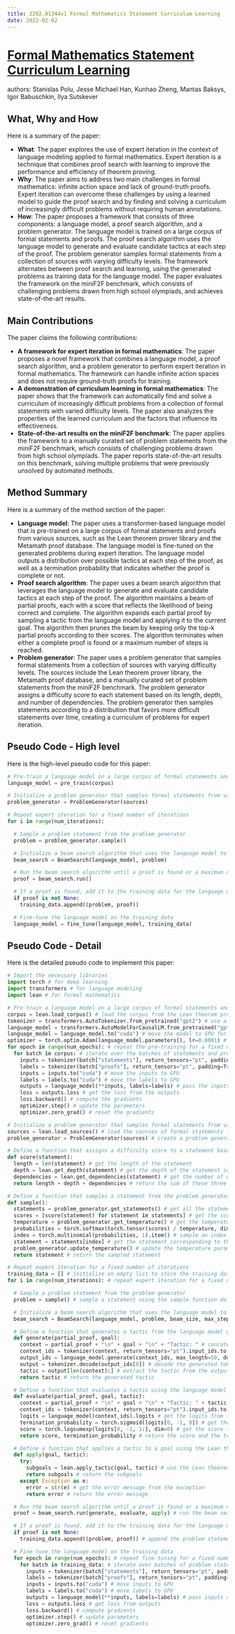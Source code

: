 ```yaml
---
title: 2202.01344v1 Formal Mathematics Statement Curriculum Learning
date: 2022-02-02
---
```


# [Formal Mathematics Statement Curriculum Learning](http://arxiv.org/abs/2202.01344v1)

authors: Stanislas Polu, Jesse Michael Han, Kunhao Zheng, Mantas Baksys, Igor Babuschkin, Ilya Sutskever


## What, Why and How

[1]: https://arxiv.org/abs/2202.01344 "[2202.01344] Formal Mathematics Statement Curriculum Learning - arXiv.org"
[2]: https://arxiv.org/pdf/2202.01344v1.pdf "Formal Mathematics Statement Curriculum Learning - arXiv.org"
[3]: http://arxiv-export3.library.cornell.edu/abs/2205.01344v1 "[2205.01344v1] Non-equilibrium phase transitions in coupled nonlinear ..."

Here is a summary of the paper:

- **What**: The paper explores the use of expert iteration in the context of language modeling applied to formal mathematics. Expert iteration is a technique that combines proof search with learning to improve the performance and efficiency of theorem proving.
- **Why**: The paper aims to address two main challenges in formal mathematics: infinite action space and lack of ground-truth proofs. Expert iteration can overcome these challenges by using a learned model to guide the proof search and by finding and solving a curriculum of increasingly difficult problems without requiring human annotations.
- **How**: The paper proposes a framework that consists of three components: a language model, a proof search algorithm, and a problem generator. The language model is trained on a large corpus of formal statements and proofs. The proof search algorithm uses the language model to generate and evaluate candidate tactics at each step of the proof. The problem generator samples formal statements from a collection of sources with varying difficulty levels. The framework alternates between proof search and learning, using the generated problems as training data for the language model. The paper evaluates the framework on the miniF2F benchmark, which consists of challenging problems drawn from high school olympiads, and achieves state-of-the-art results.

## Main Contributions

[1]: https://arxiv.org/abs/2202.01344 "[2202.01344] Formal Mathematics Statement Curriculum Learning - arXiv.org"
[2]: https://arxiv.org/pdf/2202.01344v1.pdf "Formal Mathematics Statement Curriculum Learning - arXiv.org"
[3]: http://arxiv-export3.library.cornell.edu/abs/2205.01344v1 "[2205.01344v1] Non-equilibrium phase transitions in coupled nonlinear ..."

The paper claims the following contributions:

- **A framework for expert iteration in formal mathematics**: The paper proposes a novel framework that combines a language model, a proof search algorithm, and a problem generator to perform expert iteration in formal mathematics. The framework can handle infinite action spaces and does not require ground-truth proofs for training.
- **A demonstration of curriculum learning in formal mathematics**: The paper shows that the framework can automatically find and solve a curriculum of increasingly difficult problems from a collection of formal statements with varied difficulty levels. The paper also analyzes the properties of the learned curriculum and the factors that influence its effectiveness.
- **State-of-the-art results on the miniF2F benchmark**: The paper applies the framework to a manually curated set of problem statements from the miniF2F benchmark, which consists of challenging problems drawn from high school olympiads. The paper reports state-of-the-art results on this benchmark, solving multiple problems that were previously unsolved by automated methods.

## Method Summary

[1]: https://arxiv.org/abs/2202.01344 "[2202.01344] Formal Mathematics Statement Curriculum Learning - arXiv.org"
[2]: https://arxiv.org/pdf/2202.01344v1.pdf "Formal Mathematics Statement Curriculum Learning - arXiv.org"
[3]: http://arxiv-export3.library.cornell.edu/abs/2205.01344v1 "[2205.01344v1] Non-equilibrium phase transitions in coupled nonlinear ..."

Here is a summary of the method section of the paper:

- **Language model**: The paper uses a transformer-based language model that is pre-trained on a large corpus of formal statements and proofs from various sources, such as the Lean theorem prover library and the Metamath proof database. The language model is fine-tuned on the generated problems during expert iteration. The language model outputs a distribution over possible tactics at each step of the proof, as well as a termination probability that indicates whether the proof is complete or not.
- **Proof search algorithm**: The paper uses a beam search algorithm that leverages the language model to generate and evaluate candidate tactics at each step of the proof. The algorithm maintains a beam of partial proofs, each with a score that reflects the likelihood of being correct and complete. The algorithm expands each partial proof by sampling a tactic from the language model and applying it to the current goal. The algorithm then prunes the beam by keeping only the top-k partial proofs according to their scores. The algorithm terminates when either a complete proof is found or a maximum number of steps is reached.
- **Problem generator**: The paper uses a problem generator that samples formal statements from a collection of sources with varying difficulty levels. The sources include the Lean theorem prover library, the Metamath proof database, and a manually curated set of problem statements from the miniF2F benchmark. The problem generator assigns a difficulty score to each statement based on its length, depth, and number of dependencies. The problem generator then samples statements according to a distribution that favors more difficult statements over time, creating a curriculum of problems for expert iteration.

## Pseudo Code - High level

Here is the high-level pseudo code for this paper:

```python
# Pre-train a language model on a large corpus of formal statements and proofs
language_model = pre_train(corpus)

# Initialize a problem generator that samples formal statements from various sources
problem_generator = ProblemGenerator(sources)

# Repeat expert iteration for a fixed number of iterations
for i in range(num_iterations):

  # Sample a problem statement from the problem generator
  problem = problem_generator.sample()

  # Initialize a beam search algorithm that uses the language model to generate and evaluate tactics
  beam_search = BeamSearch(language_model, problem)

  # Run the beam search algorithm until a proof is found or a maximum number of steps is reached
  proof = beam_search.run()

  # If a proof is found, add it to the training data for the language model
  if proof is not None:
    training_data.append((problem, proof))

  # Fine-tune the language model on the training data
  language_model = fine_tune(language_model, training_data)
```

## Pseudo Code - Detail

Here is the detailed pseudo code to implement this paper:

```python
# Import the necessary libraries
import torch # for deep learning
import transformers # for language modeling
import lean # for formal mathematics

# Pre-train a language model on a large corpus of formal statements and proofs
corpus = lean.load_corpus() # load the corpus from the Lean theorem prover library and the Metamath proof database
tokenizer = transformers.AutoTokenizer.from_pretrained("gpt2") # use a pre-trained tokenizer for natural language processing
language_model = transformers.AutoModelForCausalLM.from_pretrained("gpt2") # use a pre-trained transformer model for causal language modeling
language_model = language_model.to("cuda") # move the model to GPU for faster training
optimizer = torch.optim.Adam(language_model.parameters(), lr=0.0001) # use Adam optimizer with a small learning rate
for epoch in range(num_epochs): # repeat the pre-training for a fixed number of epochs
  for batch in corpus: # iterate over the batches of statements and proofs in the corpus
    inputs = tokenizer(batch["statements"], return_tensors="pt", padding=True) # tokenize the statements and convert them to tensors
    labels = tokenizer(batch["proofs"], return_tensors="pt", padding=True) # tokenize the proofs and convert them to tensors
    inputs = inputs.to("cuda") # move the inputs to GPU
    labels = labels.to("cuda") # move the labels to GPU
    outputs = language_model(**inputs, labels=labels) # pass the inputs and labels to the language model and get the outputs
    loss = outputs.loss # get the loss from the outputs
    loss.backward() # compute the gradients
    optimizer.step() # update the parameters
    optimizer.zero_grad() # reset the gradients

# Initialize a problem generator that samples formal statements from various sources
sources = lean.load_sources() # load the sources of formal statements from various sources, such as the Lean theorem prover library, the Metamath proof database, and the miniF2F benchmark
problem_generator = ProblemGenerator(sources) # create a problem generator object that takes the sources as input

# Define a function that assigns a difficulty score to a statement based on its length, depth, and number of dependencies
def score(statement):
  length = len(statement) # get the length of the statement
  depth = lean.get_depth(statement) # get the depth of the statement in the dependency graph
  dependencies = lean.get_dependencies(statement) # get the number of dependencies of the statement
  return length + depth + dependencies # return the sum of these three factors as the score

# Define a function that samples a statement from the problem generator according to a distribution that favors more difficult statements over time
def sample():
  statements = problem_generator.get_statements() # get all the statements from the problem generator
  scores = [score(statement) for statement in statements] # get the scores for each statement
  temperature = problem_generator.get_temperature() # get the temperature parameter that controls the sampling distribution
  probabilities = torch.softmax(torch.tensor(scores) / temperature, dim=0) # compute the probabilities for each statement using softmax with temperature
  index = torch.multinomial(probabilities, 1).item() # sample an index from the probabilities using multinomial sampling
  statement = statements[index] # get the statement corresponding to the sampled index
  problem_generator.update_temperature() # update the temperature parameter according to some schedule
  return statement # return the sampled statement

# Repeat expert iteration for a fixed number of iterations
training_data = [] # initialize an empty list to store the training data for fine-tuning
for i in range(num_iterations): # repeat expert iteration for a fixed number of iterations

  # Sample a problem statement from the problem generator
  problem = sample() # sample a statement using the sample function defined above

  # Initialize a beam search algorithm that uses the language model to generate and evaluate tactics at each step of the proof
  beam_search = BeamSearch(language_model, problem, beam_size, max_steps) # create a beam search object that takes the language model, the problem statement, the beam size, and the maximum number of steps as input

  # Define a function that generates a tactic from the language model given a partial proof and a goal
  def generate(partial_proof, goal):
    context = partial_proof + "\n" + goal + "\n" + "Tactic: " # concatenate the partial proof, the goal, and a prefix for generating a tactic as context 
    context_ids = tokenizer(context, return_tensors="pt").input_ids.to("cuda") # tokenize and convert context to tensor and move to GPU
    output_ids = language_model.generate(context_ids, max_length=50, do_sample=True, top_k=10) # generate a sequence of tokens from the language model using sampling with top-k
    output = tokenizer.decode(output_ids[0]) # decode the generated tokens to text
    tactic = output[len(context):] # extract the tactic from the output by removing the context
    return tactic # return the generated tactic

  # Define a function that evaluates a tactic using the language model given a partial proof and a goal
  def evaluate(partial_proof, goal, tactic):
    context = partial_proof + "\n" + goal + "\n" + "Tactic: " + tactic # concatenate the partial proof, the goal, and the tactic as context
    context_ids = tokenizer(context, return_tensors="pt").input_ids.to("cuda") # tokenize and convert context to tensor and move to GPU
    logits = language_model(context_ids).logits # get the logits from the language model
    termination_probability = torch.sigmoid(logits[0, -1, 0]) # get the termination probability from the first token of the last position of the logits
    score = torch.logsumexp(logits[0, -1, 1:], dim=0) # get the score from the logsumexp of the remaining tokens of the last position of the logits
    return score, termination_probability # return the score and the termination probability

  # Define a function that applies a tactic to a goal using the Lean theorem prover and returns the new subgoals or an error message
  def apply(goal, tactic):
    try:
      subgoals = lean.apply_tactic(goal, tactic) # use the Lean theorem prover to apply the tactic to the goal and get the subgoals
      return subgoals # return the subgoals
    except Exception as e:
      error = str(e) # get the error message from the exception
      return error # return the error message

  # Run the beam search algorithm until a proof is found or a maximum number of steps is reached
  proof = beam_search.run(generate, evaluate, apply) # run the beam search algorithm using the generate, evaluate, and apply functions defined above

  # If a proof is found, add it to the training data for the language model
  if proof is not None:
    training_data.append((problem, proof)) # append the problem statement and the proof as a tuple to the training data list

  # Fine-tune the language model on the training data
  for epoch in range(num_epochs): # repeat fine-tuning for a fixed number of epochs
    for batch in training_data: # iterate over batches of problem statements and proofs in training data
      inputs = tokenizer(batch["statements"], return_tensors="pt", padding=True) # tokenize statements and convert them to tensors
      labels = tokenizer(batch["proofs"], return_tensors="pt", padding=True) # tokenize proofs and convert them to tensors
      inputs = inputs.to("cuda") # move inputs to GPU
      labels = labels.to("cuda") # move labels to GPU
      outputs = language_model(**inputs, labels=labels) # pass inputs and labels to language model and get outputs
      loss = outputs.loss # get loss from outputs
      loss.backward() # compute gradients
      optimizer.step() # update parameters
      optimizer.zero_grad() # reset gradients

```